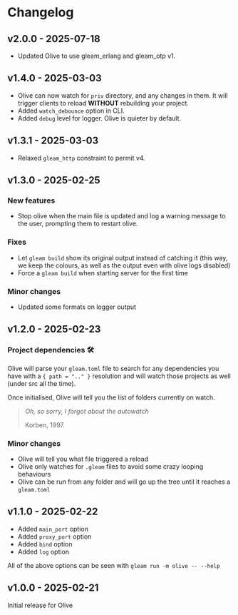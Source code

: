 # Changelog

## v2.0.0 - 2025-07-18
- Updated Olive to use gleam_erlang and gleam_otp v1.

## v1.4.0 - 2025-03-03
- Olive can now watch for `priv` directory, and any changes in them. It will trigger clients to reload __WITHOUT__ rebuilding your project.
- Added `watch_debounce` option in CLI.
- Added `debug` level for logger. Olive is quieter by default.

## v1.3.1 - 2025-03-03
- Relaxed `gleam_http` constraint to permit v4.

## v1.3.0 - 2025-02-25

### New features
- Stop olive when the main file is updated and log a warning message to the user, prompting them to restart olive.

### Fixes
- Let `gleam build` show its original output instead of catching it (this way, we keep the colours, as well as the output even with olive logs disabled)
- Force a `gleam build` when starting server for the first time

### Minor changes
- Updated some formats on logger output

## v1.2.0 - 2025-02-23

### Project dependencies 🛠
Olive will parse your `gleam.toml` file to search for any dependencies you have with a `{ path = ".." }` resolution
and will watch those projects as well (under src all the time).

Once initialised, Olive will tell you the list of folders currently on watch.

> _Oh, so sorry, I forgot about the autowatch_
>
> Korben, 1997.

### Minor changes
- Olive will tell you what file triggered a reload
- Olive only watches for `.gleam` files to avoid some crazy looping behaviours
- Olive can be run from any folder and will go up the tree until it reaches a `gleam.toml`

## v1.1.0 - 2025-02-22

- Added `main_port` option
- Added `proxy_port` option
- Added `bind` option
- Added `log` option

All of the above options can be seen with `gleam run -m olive -- --help`

## v1.0.0 - 2025-02-21

Initial release for Olive
